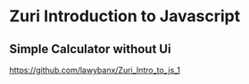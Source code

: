 # Zuri Introduction to Javascript

## Simple Calculator without Ui

<https://github.com/lawybanx/Zuri_Intro_to_js_1>
